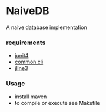 # NaiveDB

A naive database implementation

### requirements
* [junit4](https://github.com/junit-team/junit4/wiki/Download-and-Install)
* [common cli](http://commons.apache.org/proper/commons-cli/download_cli.cgi)
* [jline3](https://repo1.maven.org/maven2/org/jline/)

### Usage
* install maven
* to compile or execute see Makefile

